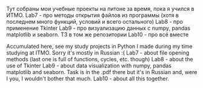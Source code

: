 Тут собраны мои учебные проекты на питоне за время, пока я учился в ИТМО. 
Lab7 - про методы открытия файлов из программы (хотя в последнем много функций, условий и всего остального)
Lab8 - про применение Tkinter
Lab9 - про визуализацию данных с numpy, pandas matplotlib и seaborn. ТЗ в том же репозитории
Lab10 - про всё вместе

Accumulated here, see my study projects in Python I made during my time studying at ITMO. Sorry it's mostly in Russian :(
Lab7 - about file opening methods (last one is full of functions, cycles, etc. though)
Lab8 - about the use of Tkinter
Lab9 - about data visualization with numpy, pandas matplotlib and seaborn. Task is in the .pdf there but it's in Russian and, were I you, I wouldn't bother that much.
Lab10 - about all this together.
